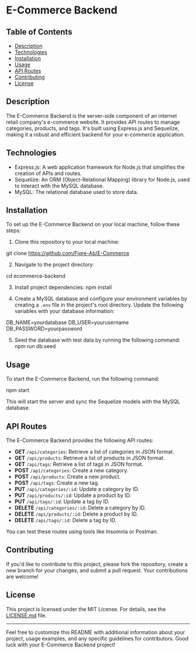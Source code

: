 # E-Commerce Backend

## Table of Contents
- [Description](#description)
- [Technologies](#technologies)
- [Installation](#installation)
- [Usage](#usage)
- [API Routes](#api-routes)
- [Contributing](#contributing)
- [License](#license)

## Description
The E-Commerce Backend is the server-side component of an internet retail company's e-commerce website. It provides API routes to manage categories, products, and tags. It's built using Express.js and Sequelize, making it a robust and efficient backend for your e-commerce application.

## Technologies
- Express.js: A web application framework for Node.js that simplifies the creation of APIs and routes.
- Sequelize: An ORM (Object-Relational Mapping) library for Node.js, used to interact with the MySQL database.
- MySQL: The relational database used to store data.

## Installation
To set up the E-Commerce Backend on your local machine, follow these steps:

1. Clone this repository to your local machine:

git clone https://github.com/Fiqre-Ab/E-Commerce


2. Navigate to the project directory:

cd ecommerce-backend

3. Install project dependencies:
npm install


4. Create a MySQL database and configure your environment variables by creating a `.env` file in the project's root directory. Update the following variables with your database information:

DB_NAME=yourdatabase
DB_USER=yourusername
DB_PASSWORD=yourpassword

5. Seed the database with test data by running the following command:
npm run db:seed


## Usage
To start the E-Commerce Backend, run the following command:

npm start


This will start the server and sync the Sequelize models with the MySQL database.

## API Routes
The E-Commerce Backend provides the following API routes:

- **GET** `/api/categories`: Retrieve a list of categories in JSON format.
- **GET** `/api/products`: Retrieve a list of products in JSON format.
- **GET** `/api/tags`: Retrieve a list of tags in JSON format.
- **POST** `/api/categories`: Create a new category.
- **POST** `/api/products`: Create a new product.
- **POST** `/api/tags`: Create a new tag.
- **PUT** `/api/categories/:id`: Update a category by ID.
- **PUT** `/api/products/:id`: Update a product by ID.
- **PUT** `/api/tags/:id`: Update a tag by ID.
- **DELETE** `/api/categories/:id`: Delete a category by ID.
- **DELETE** `/api/products/:id`: Delete a product by ID.
- **DELETE** `/api/tags/:id`: Delete a tag by ID.

You can test these routes using tools like Insomnia or Postman.

## Contributing
If you'd like to contribute to this project, please fork the repository, create a new branch for your changes, and submit a pull request. Your contributions are welcome!

## License
This project is licensed under the MIT License. For details, see the [LICENSE.md](LICENSE.md) file.

---

Feel free to customize this README with additional information about your project, usage examples, and any specific guidelines for contributors. Good luck with your E-Commerce Backend project!





